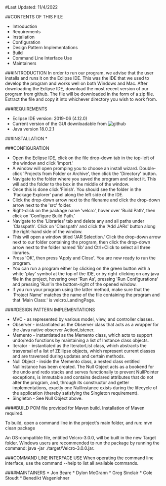 #Last Updated: 11/4/2022

##CONTENTS OF THIS FILE
 
 * Introduction
 * Requirements
 * Installation
 * Configuration 
 * Design Pattern Implementations
 * Build
 * Command Line Interface Use
 * Maintainers

###INTRODUCTION
In order to run our program, we advise that the user installs and runs it on the Eclipse IDE.
This was the IDE that we used to develop the program and works well on both Windows and Mac.
After downloading the Eclipse IDE, download the most recent version of our program from github.
The file will be downloaded in the form of a zip file. Extract the file and copy it into whichever
directory you wish to work from.

###REQUIREMENTS

 * Eclipse IDE version: 2019-06 (4.12.0)
 * Current version of the GUI downloadable from ![github](https://github.com/mucsci-students/2022fa-420-Velcro)
 * Java version 18.0.2.1
 
###INSTALLATION
 * 
 
###CONFIGURATION
 * Open the Eclipse IDE, click on the file drop-down tab in the top-left of the window and 	click 'import.'
 * A window will open promping you to choose an install wizard. Double-click 'Projects from 	Folder or Archive', then click the 'Directory' button.
 * Navigate to the folder where you saved the program and select it. This will 
	add the folder to the box in the middle of the window.
 * Once this is done click 'Finish'. You should see the folder 
	in the 'Package Explorer' panel along the left side of the IDE.
 * Click the drop-down arrow next to the filename and click the drop-down arrow next to the 	'src' folder.
 * Right-click on the package name 'velcro', hover over 'Build Path', then click on 	'Configure Build Path.'
 * Navigate to the 'Libraries' tab and delete any and all paths under 'Classpath'.
	Click on 'Classpath' and click the 'Add JARs' button along the right-hand side of the 	window.
 * This will open a window titled 'JAR Selection.' Click the drop-down arrow next to our 	folder containing the program, then click the drop-down arrow next to the folder named 	'lib' and Ctrl+Click to select all three libraries.
 * Press 'OK', then press 'Apply and Close'. You are now ready to run the program.
 * You can run a program either by clicking on the green button with a white 'play' symbol 	at the top of the IDE, or by right-clicking on any java file in the project, hovering 	over 'Run As', pressing 'Run Configurations' and pressing 'Run'in the bottom-right of 	the opened window.
 * If you run your program using the latter method, make sure that the 'Project Name' 	matches the name of the file containing the program and that 'Main Class:' is 	velcro.LandingPage. 

####DESIGN PATTERN IMPLEMENTATIONS
 * MVC - as represented by various model, view, and controller classes.
 * Observer - instantiated as the Observer class that acts as a wrapper for the Java native observer ActionListener.
 * Memento - instantiated as the Memento class, which acts to support undo/redo functions by maintaining a list of Instance class objects.
 * Iterator - instantiated as the IteratorList class, which abstracts the trasversal of a list of ZEllipse objects, which represent current classes and are traversed during updates and certain methods.
 * Null Object - inside the Memento class, a nested class entitled NullInstance has been created. The Null Object acts as a bookend for the undo and redo stacks and serves functionally to prevent NullPointer exceptions, is immutable and contains declared attributes that do not alter the program, and, through its constructor and getter implementations, exactly one NullInstance exists during the lifecycle of the application (thereby satisfying the Singleton requirement).
 * Singleton - See Null Object above.

####BUILD
POM file provided for Maven build. Installation of Maven required.

To build, open a command line in the project's main folder, and run: mvn clean package

An OS-compatible file, entitled Velcro-3.0.0, will be built in the new Target folder. Windows users are recommended to run the package by running the command: java -jar ./target/Velcro-3.0.0.jar.

###COMMAND LINE INTERFACE USE
When operating the command line interface, use the command --help to list all available commands.

####MAINTAINERS
	* Jon Beare
	* Dylon McGrann
	* Greg Sinclair
	* Cole Stoudt
	* Benedikt Wagenlehner

